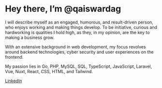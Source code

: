 # Hey there, I’m @qaiswardag

I will describe myself as an engaged, humorous, and result-driven person, who enjoys working and making things develop. To be initiative, curious and hardworking is qualities I hold high, as they, in my opinion, are the key to making a business grow.

With an extensive background in web development, my focus revolves around backend technologies, cyber security and user experiences on the frontend.

My passion lies in Go, PHP, MySQL, SQL, TypeScript, JavaScript, Laravel, Vue, Nuxt, React, CSS, HTML, and Tailwind.

[LinkedIn](https://www.linkedin.com/in/qaiswardag)
